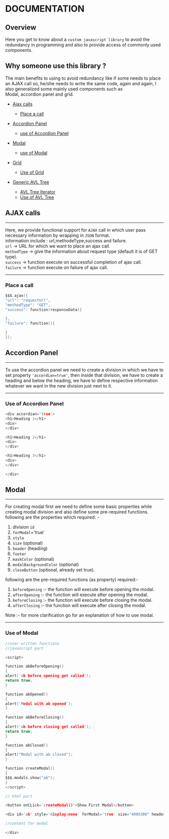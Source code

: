 # DOCUMENTATION

## Overview
Here you get to know about a `custom javascript library` to avoid the redundancy in programming and also to provide access of commonly used components.

## Why someone use this library ?
The main benefits to using to avoid redundancy like if some needs to place an AJAX call so, he/she needs to write the same code, again and again, I also generalized some mainly used components such as Modal, accordion panel and grid.


* [Ajax calls](#ajax-calls)  
   * [Place a call](#place-a-call)
   
* [Accordion Panel](#accordion-panel)  
    * [use of Accordion Panel](#use-of-accordion-panel)
* [Modal](#modal)
   * [use of Modal](#use-of-modal)
* [Grid](#generic-queue)
   * [Use of Grid](#use-of-queue-)
* [Generic AVL Tree](#generic-avl-tree)  
   * [AVL Tree Iterator](#description-of-iterator-functions-of-avl-tree)
   * [Use of AVL Tree](#use-of-avl-tree-)

## AJAX calls 
***
Here, we provide functional support for `AJAX` call in which user pass necessary information by wrapping in `JSON` format.  
information include : url,methodeType,success and failure.  
`url` -> URL for which we want to place an ajax call.   
`methodType` -> give the information about request type (default it is of GET type).   
`success` -> function execute on successful completion of ajax call.   
`failure` -> function execute on failure of ajax call.
***
### Place a call
  ```c
$$$.ajax({
"url": "requestUrl",
"methodType": "GET",
"success": function(responseData){

},
"failure": function(){

}
});
  ```
## Accordion Panel
***
To use the accordion panel we need to create a division in which we have to set property `'accordian=true'`, then inside that division, we have to create a heading and below the heading, we have to define respective information whatever we want in the new division just next to it.
***
### Use of Accordion Panel
  ```c
  <div accordian='true'>
<h1>Heading 1</h1> 
<div>
</div>

<h1>Heading 2</h1> 
<div>
</div>

<h1>Heading 3</h1> 
<div>
</div>

</div>
  ```

## Modal
***
For creating modal first we need to define some basic properties while creating modal division and also define some pre-required functions.  
following are the properties which required: -
1. division `id`
2. `forModal`='true'
3. `style`
4. `size` (optional)
5. `header` (heading)
6. `footer`
7. `maskColor` (optional)
8. `modalBackgroundColor` (optional)
9. `closeButton` (optional, already set true).

following are the pre-required functions (as property) required:-
1. `beforeOpening` :- the function will execute before opening the modal.
2. `afterOpening` :- the function will execute after opening the modal.
3. `beforeClosing` :- the function will execute before closing the modal.
4. `afterClosing` :- the function will execute after closing the modal.

Note :- for more clarification go for an explanation of how to use modal.
***
### Use of Modal
  ```c
//user written functions
//javascript part

<script>

function abBeforeOpening()
{
alert('ab before opening get called');
return true;
}

function abOpened()
{
alert('Modal with ab opened');
}

function abBeforeClosing()
{
alert('ab before closing get called');
return true;
} 

function abClosed()
{
alert("Modal with ab closed");
}

function createModal()
{
$$$.modals.show("ab");
}
</script>

// html part

<button onCLick='createModal()'>Show First Modal</button>

<div id='ab' style='display:none' forModal='true' size="400X300" header="Some header" footer="Some footer" maskColor="#3355ff" modalBackgroundColor="#549933" closeButton="true" beforeOpening="abBeforeOpening()" afterOpening="abOpened()" beforeClosing="abBeforeClosing()" afterClosing="abClosed()">

//content for modal

</div> 
 ```
